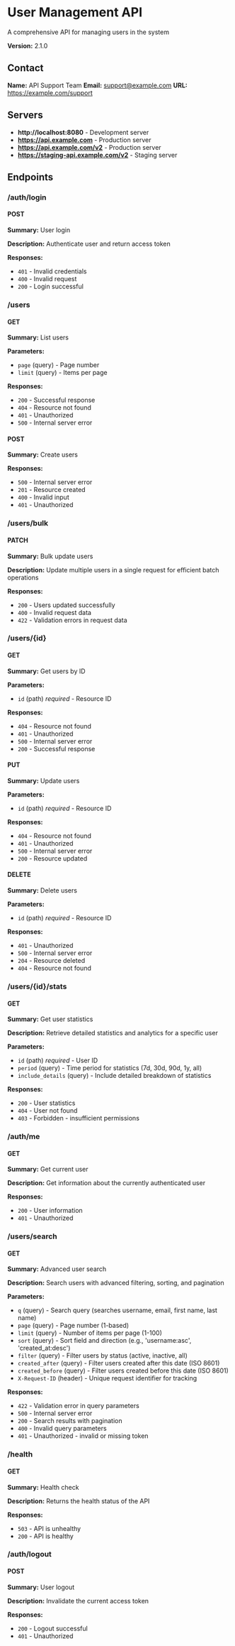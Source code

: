 # User Management API

A comprehensive API for managing users in the system

**Version:** 2.1.0

## Contact

**Name:** API Support Team
**Email:** support@example.com
**URL:** https://example.com/support

## Servers

- **http://localhost:8080** - Development server
- **https://api.example.com** - Production server
- **https://api.example.com/v2** - Production server
- **https://staging-api.example.com/v2** - Staging server

## Endpoints

### /auth/login

#### POST

**Summary:** User login

**Description:** Authenticate user and return access token

**Responses:**

- `401` - Invalid credentials
- `400` - Invalid request
- `200` - Login successful

### /users

#### GET

**Summary:** List users

**Parameters:**

- `page` (query) - Page number
- `limit` (query) - Items per page

**Responses:**

- `200` - Successful response
- `404` - Resource not found
- `401` - Unauthorized
- `500` - Internal server error

#### POST

**Summary:** Create users

**Responses:**

- `500` - Internal server error
- `201` - Resource created
- `400` - Invalid input
- `401` - Unauthorized

### /users/bulk

#### PATCH

**Summary:** Bulk update users

**Description:** Update multiple users in a single request for efficient batch operations

**Responses:**

- `200` - Users updated successfully
- `400` - Invalid request data
- `422` - Validation errors in request data

### /users/{id}

#### GET

**Summary:** Get users by ID

**Parameters:**

- `id` (path) *required* - Resource ID

**Responses:**

- `404` - Resource not found
- `401` - Unauthorized
- `500` - Internal server error
- `200` - Successful response

#### PUT

**Summary:** Update users

**Parameters:**

- `id` (path) *required* - Resource ID

**Responses:**

- `404` - Resource not found
- `401` - Unauthorized
- `500` - Internal server error
- `200` - Resource updated

#### DELETE

**Summary:** Delete users

**Parameters:**

- `id` (path) *required* - Resource ID

**Responses:**

- `401` - Unauthorized
- `500` - Internal server error
- `204` - Resource deleted
- `404` - Resource not found

### /users/{id}/stats

#### GET

**Summary:** Get user statistics

**Description:** Retrieve detailed statistics and analytics for a specific user

**Parameters:**

- `id` (path) *required* - User ID
- `period` (query) - Time period for statistics (7d, 30d, 90d, 1y, all)
- `include_details` (query) - Include detailed breakdown of statistics

**Responses:**

- `200` - User statistics
- `404` - User not found
- `403` - Forbidden - insufficient permissions

### /auth/me

#### GET

**Summary:** Get current user

**Description:** Get information about the currently authenticated user

**Responses:**

- `200` - User information
- `401` - Unauthorized

### /users/search

#### GET

**Summary:** Advanced user search

**Description:** Search users with advanced filtering, sorting, and pagination

**Parameters:**

- `q` (query) - Search query (searches username, email, first name, last name)
- `page` (query) - Page number (1-based)
- `limit` (query) - Number of items per page (1-100)
- `sort` (query) - Sort field and direction (e.g., 'username:asc', 'created_at:desc')
- `filter` (query) - Filter users by status (active, inactive, all)
- `created_after` (query) - Filter users created after this date (ISO 8601)
- `created_before` (query) - Filter users created before this date (ISO 8601)
- `X-Request-ID` (header) - Unique request identifier for tracking

**Responses:**

- `422` - Validation error in query parameters
- `500` - Internal server error
- `200` - Search results with pagination
- `400` - Invalid query parameters
- `401` - Unauthorized - invalid or missing token

### /health

#### GET

**Summary:** Health check

**Description:** Returns the health status of the API

**Responses:**

- `503` - API is unhealthy
- `200` - API is healthy

### /auth/logout

#### POST

**Summary:** User logout

**Description:** Invalidate the current access token

**Responses:**

- `200` - Logout successful
- `401` - Unauthorized

